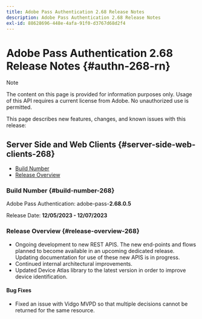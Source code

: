 ```yaml
---
title: Adobe Pass Authentication 2.68 Release Notes
description: Adobe Pass Authentication 2.68 Release Notes
exl-id: 88628696-448e-4afa-91f0-d3767d68d2f4
---
```

# Adobe Pass Authentication 2.68 Release Notes {#authn-268-rn}

>[!NOTE]
>
>The content on this page is provided for information purposes only. Usage of this API requires a current license from Adobe. No unauthorized use is permitted.

This page describes new features, changes, and known issues with this release:

## Server Side and Web Clients {#server-side-web-clients-268}

* [Build Number](#build-number-268)
* [Release Overview](#release-overview-268)

### Build Number {#build-number-268}

Adobe Pass Authentication: adobe-pass-**2.68.0.5**

Release Date: **12/05/2023 - 12/07/2023** 

### Release Overview {#release-overview-268}

* Ongoing development to new REST APIS. The new end-points and flows planned to become available in an upcoming dedicated release. Updating documentation for use of these new APIS is in progress.
* Continued internal architectural improvements.
* Updated Device Atlas library to the latest version in order to improve device identification.
 
#### Bug Fixes

* Fixed an issue with Vidgo MVPD so that multiple decisions cannot be returned for the same resource.
